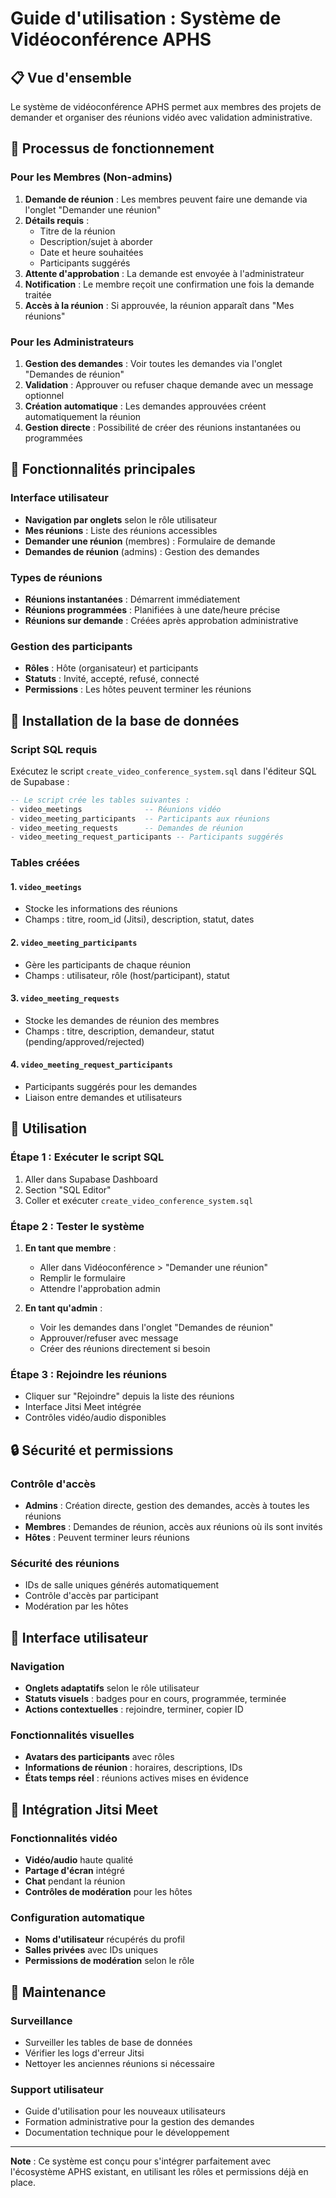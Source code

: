 # Guide d'utilisation : Système de Vidéoconférence APHS

## 📋 Vue d'ensemble

Le système de vidéoconférence APHS permet aux membres des projets de demander et organiser des réunions vidéo avec validation administrative.

## 🔄 Processus de fonctionnement

### Pour les Membres (Non-admins)
1. **Demande de réunion** : Les membres peuvent faire une demande via l'onglet "Demander une réunion"
2. **Détails requis** :
   - Titre de la réunion
   - Description/sujet à aborder
   - Date et heure souhaitées
   - Participants suggérés
3. **Attente d'approbation** : La demande est envoyée à l'administrateur
4. **Notification** : Le membre reçoit une confirmation une fois la demande traitée
5. **Accès à la réunion** : Si approuvée, la réunion apparaît dans "Mes réunions"

### Pour les Administrateurs
1. **Gestion des demandes** : Voir toutes les demandes via l'onglet "Demandes de réunion"
2. **Validation** : Approuver ou refuser chaque demande avec un message optionnel
3. **Création automatique** : Les demandes approuvées créent automatiquement la réunion
4. **Gestion directe** : Possibilité de créer des réunions instantanées ou programmées

## 🎯 Fonctionnalités principales

### Interface utilisateur
- **Navigation par onglets** selon le rôle utilisateur
- **Mes réunions** : Liste des réunions accessibles
- **Demander une réunion** (membres) : Formulaire de demande
- **Demandes de réunion** (admins) : Gestion des demandes

### Types de réunions
- **Réunions instantanées** : Démarrent immédiatement
- **Réunions programmées** : Planifiées à une date/heure précise
- **Réunions sur demande** : Créées après approbation administrative

### Gestion des participants
- **Rôles** : Hôte (organisateur) et participants
- **Statuts** : Invité, accepté, refusé, connecté
- **Permissions** : Les hôtes peuvent terminer les réunions

## 🔧 Installation de la base de données

### Script SQL requis
Exécutez le script `create_video_conference_system.sql` dans l'éditeur SQL de Supabase :

```sql
-- Le script crée les tables suivantes :
- video_meetings              -- Réunions vidéo
- video_meeting_participants  -- Participants aux réunions
- video_meeting_requests      -- Demandes de réunion
- video_meeting_request_participants -- Participants suggérés
```

### Tables créées

#### 1. `video_meetings`
- Stocke les informations des réunions
- Champs : titre, room_id (Jitsi), description, statut, dates

#### 2. `video_meeting_participants`
- Gère les participants de chaque réunion
- Champs : utilisateur, rôle (host/participant), statut

#### 3. `video_meeting_requests`
- Stocke les demandes de réunion des membres
- Champs : titre, description, demandeur, statut (pending/approved/rejected)

#### 4. `video_meeting_request_participants`
- Participants suggérés pour les demandes
- Liaison entre demandes et utilisateurs

## 🚀 Utilisation

### Étape 1 : Exécuter le script SQL
1. Aller dans Supabase Dashboard
2. Section "SQL Editor"
3. Coller et exécuter `create_video_conference_system.sql`

### Étape 2 : Tester le système
1. **En tant que membre** :
   - Aller dans Vidéoconférence > "Demander une réunion"
   - Remplir le formulaire
   - Attendre l'approbation admin

2. **En tant qu'admin** :
   - Voir les demandes dans l'onglet "Demandes de réunion"
   - Approuver/refuser avec message
   - Créer des réunions directement si besoin

### Étape 3 : Rejoindre les réunions
- Cliquer sur "Rejoindre" depuis la liste des réunions
- Interface Jitsi Meet intégrée
- Contrôles vidéo/audio disponibles

## 🔒 Sécurité et permissions

### Contrôle d'accès
- **Admins** : Création directe, gestion des demandes, accès à toutes les réunions
- **Membres** : Demandes de réunion, accès aux réunions où ils sont invités
- **Hôtes** : Peuvent terminer leurs réunions

### Sécurité des réunions
- IDs de salle uniques générés automatiquement
- Contrôle d'accès par participant
- Modération par les hôtes

## 📱 Interface utilisateur

### Navigation
- **Onglets adaptatifs** selon le rôle utilisateur
- **Statuts visuels** : badges pour en cours, programmée, terminée
- **Actions contextuelles** : rejoindre, terminer, copier ID

### Fonctionnalités visuelles
- **Avatars des participants** avec rôles
- **Informations de réunion** : horaires, descriptions, IDs
- **États temps réel** : réunions actives mises en évidence

## 🎥 Intégration Jitsi Meet

### Fonctionnalités vidéo
- **Vidéo/audio** haute qualité
- **Partage d'écran** intégré
- **Chat** pendant la réunion
- **Contrôles de modération** pour les hôtes

### Configuration automatique
- **Noms d'utilisateur** récupérés du profil
- **Salles privées** avec IDs uniques
- **Permissions de modération** selon le rôle

## 🔧 Maintenance

### Surveillance
- Surveiller les tables de base de données
- Vérifier les logs d'erreur Jitsi
- Nettoyer les anciennes réunions si nécessaire

### Support utilisateur
- Guide d'utilisation pour les nouveaux utilisateurs
- Formation administrative pour la gestion des demandes
- Documentation technique pour le développement

---

**Note** : Ce système est conçu pour s'intégrer parfaitement avec l'écosystème APHS existant, en utilisant les rôles et permissions déjà en place. 